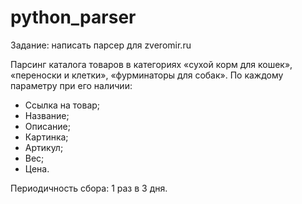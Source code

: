 # python_parser
Задание: написать парсер для zveromir.ru

Парсинг каталога товаров в категориях «сухой корм для кошек», «переноски и клетки», «фурминаторы для собак». По каждому параметру при его наличии:
- Ссылка на товар;
-	Название;
- Описание;
-	Картинка;
-	Артикул;
- Вес;
-	Цена.

Периодичность сбора: 1 раз в 3 дня.
